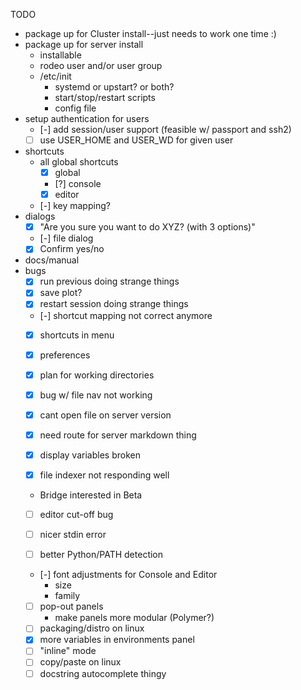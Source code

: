 TODO
- package up for Cluster install--just needs to work one time :)
- package up for server install
    - installable
    - rodeo user and/or user group
    - /etc/init
        - systemd or upstart? or both?
        - start/stop/restart scripts
        - config file
- setup authentication for users
    - [-] add session/user support (feasible w/ passport and ssh2)
    - [ ] use USER_HOME and USER_WD for given user
- shortcuts
    - all global shortcuts
      - [x] global
      - [?] console
      - [x] editor
    - [-] key mapping?
- dialogs
    - [x] "Are you sure you want to do XYZ? (with 3 options)"
    - [-] file dialog
    - [x] Confirm yes/no
- docs/manual
- bugs
    - [x] run previous doing strange things
    - [x] save plot?
    - [x] restart session doing strange things
    - [-] shortcut mapping not correct anymore
    - [x] shortcuts in menu
    - [x] preferences
    - [x] plan for working directories
    - [x] bug w/ file nav not working
    - [x] cant open file on server version
    - [x] need route for server markdown thing
    - [x] display variables broken
    - [x] file indexer not responding well


    - Bridge interested in Beta
    - [ ] editor cut-off bug
    - [ ] nicer stdin error

    - [ ] better Python/PATH detection
    - [-] font adjustments for Console and Editor
        * size
        * family
    - [ ] pop-out panels
        * make panels more modular (Polymer?)
    - [ ] packaging/distro on linux
    - [x] more variables in environments panel
    - [ ] "inline" mode
    - [ ] copy/paste on linux
    - [ ] docstring autocomplete thingy
